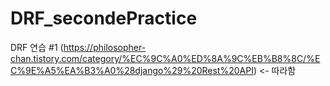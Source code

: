 # DRF_secondePractice
DRF 연습 #1 
(https://philosopher-chan.tistory.com/category/%EC%9C%A0%ED%8A%9C%EB%B8%8C/%EC%9E%A5%EA%B3%A0%28django%29%20Rest%20API) <- 따라함
